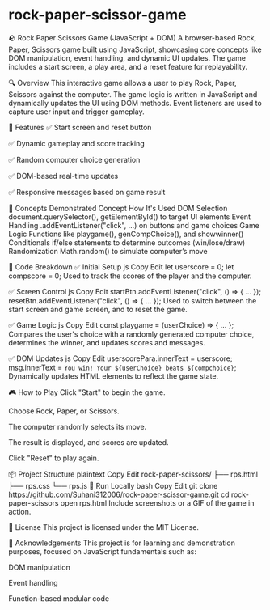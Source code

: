 # rock-paper-scissor-game
🪨 Rock Paper Scissors Game (JavaScript + DOM)
A browser-based Rock, Paper, Scissors game built using JavaScript, showcasing core concepts like DOM manipulation, event handling, and dynamic UI updates. The game includes a start screen, a play area, and a reset feature for replayability.

🔍 Overview
This interactive game allows a user to play Rock, Paper, Scissors against the computer. The game logic is written in JavaScript and dynamically updates the UI using DOM methods. Event listeners are used to capture user input and trigger gameplay.

🎯 Features
✅ Start screen and reset button

✅ Dynamic gameplay and score tracking

✅ Random computer choice generation

✅ DOM-based real-time updates

✅ Responsive messages based on game result

🧠 Concepts Demonstrated
Concept	How It's Used
DOM Selection	document.querySelector(), getElementById() to target UI elements
Event Handling	.addEventListener("click", ...) on buttons and game choices
Game Logic	Functions like playgame(), genCompChoice(), and showwinner()
Conditionals	if/else statements to determine outcomes (win/lose/draw)
Randomization	Math.random() to simulate computer’s move

📁 Code Breakdown
✅ Initial Setup
js
Copy
Edit
let userscore = 0;
let compscore = 0;
Used to track the scores of the player and the computer.

✅ Screen Control
js
Copy
Edit
startBtn.addEventListener("click", () => { ... });
resetBtn.addEventListener("click", () => { ... });
Used to switch between the start screen and game screen, and to reset the game.

✅ Game Logic
js
Copy
Edit
const playgame = (userChoice) => { ... };
Compares the user's choice with a randomly generated computer choice, determines the winner, and updates scores and messages.

✅ DOM Updates
js
Copy
Edit
userscorePara.innerText = userscore;
msg.innerText = `You win! Your ${userChoice} beats ${compchoice}`;
Dynamically updates HTML elements to reflect the game state.

🎮 How to Play
Click "Start" to begin the game.

Choose Rock, Paper, or Scissors.

The computer randomly selects its move.

The result is displayed, and scores are updated.

Click "Reset" to play again.

📦 Project Structure
plaintext
Copy
Edit
rock-paper-scissors/
├── rps.html
├── rps.css
└── rps.js
🚀 Run Locally
bash
Copy
Edit
git clone https://github.com/Suhani312006/rock-paper-scissor-game.git
cd rock-paper-scissors
open rps.html
Include screenshots or a GIF of the game in action.

📄 License
This project is licensed under the MIT License.

🙌 Acknowledgements
This project is for learning and demonstration purposes, focused on JavaScript fundamentals such as:

DOM manipulation

Event handling

Function-based modular code

